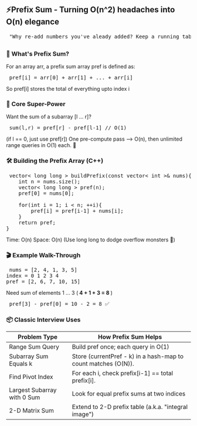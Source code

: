 ## ⚡Prefix Sum - Turning O(n^2) headaches into O(n) elegance
<pre> "Why re-add numbers you've aleady added? Keep a running tab like a smart cafe owner." ☕📈 </pre>

### 🧠 What's Prefix Sum?
For an array arr, a prefix sum array pref is defined as:
<pre> pref[i] = arr[0] + arr[1] + ... + arr[i] </pre> 
So pref[i] stores the total of everything upto index i

### 🚀 Core Super-Power
Want the sum of a subarray [l ... r]?
<pre> sum(l,r) = pref[r] - pref[l-1] // O(1)</pre>
(if l == 0, just use pref[r])
One pre-compute pass --> O(n), then unlimited range queries in O(1) each. 💅

### 🛠️ Building the Prefix Array (C++)
<pre> vector< long long > buildPrefix(const vector< int >& nums){
    int n = nums.size();
    vector< long long > pref(n);
    pref[0] = nums[0];

    for(int i = 1; i < n; ++i){
        pref[i] = pref[i-1] + nums[i];
    }
    return pref;
} </pre>

Time: O(n) Space: O(n)
(Use long long to dodge overflow monsters 🐉)

### 🎬 Example Walk-Through
<pre> nums = [2, 4, 1, 3, 5]
index = 0 1 2 3 4
pref = [2, 6, 7, 10, 15]    </pre>
Need sum of elements 1 ... 3 (<b> 4 + 1 + 3 = 8 </b>)
<pre> pref[3] - pref[0] = 10 - 2 = 8 ✅ </pre>

### 📦 Classic Interview Uses
| Problem Type | How Prefix Sum Helps |
| ------------ | -------------------- |
| Range Sum Query | Build pref once; each query in O(1) |
| Subarray Sum Equals k | Store (currentPref - k) in a hash-map to count matches (O(N)). |
| Find Pivot Index | For each i, check prefix[i-1] == total prefix[i]. |
| Largest Subarray with 0 Sum | Look for equal prefix sums at two indices |
| 2-D Matrix Sum | Extend to 2-D prefix table (a.k.a. "integral image") |